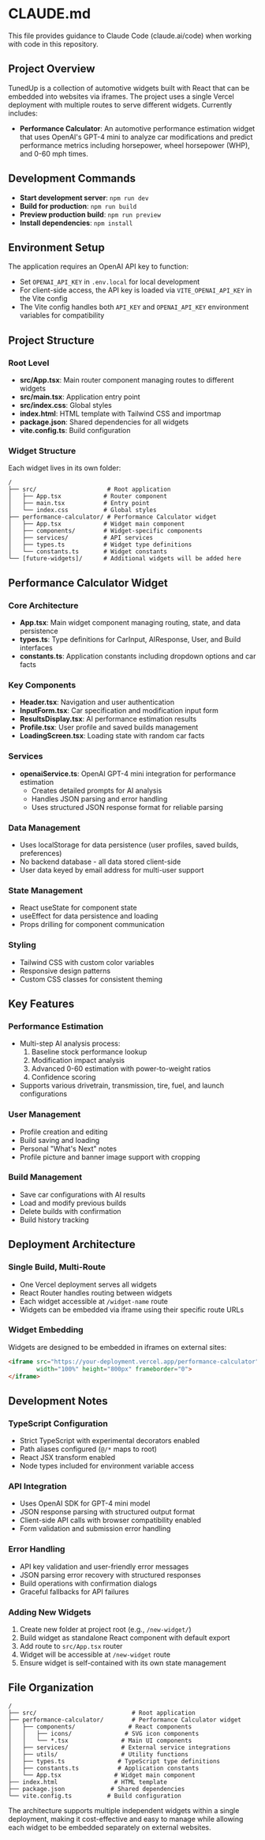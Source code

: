# CLAUDE.md

This file provides guidance to Claude Code (claude.ai/code) when working with code in this repository.

## Project Overview

TunedUp is a collection of automotive widgets built with React that can be embedded into websites via iframes. The project uses a single Vercel deployment with multiple routes to serve different widgets. Currently includes:

- **Performance Calculator**: An automotive performance estimation widget that uses OpenAI's GPT-4 mini to analyze car modifications and predict performance metrics including horsepower, wheel horsepower (WHP), and 0-60 mph times.

## Development Commands

- **Start development server**: `npm run dev`
- **Build for production**: `npm run build`
- **Preview production build**: `npm run preview`
- **Install dependencies**: `npm install`

## Environment Setup

The application requires an OpenAI API key to function:
- Set `OPENAI_API_KEY` in `.env.local` for local development
- For client-side access, the API key is loaded via `VITE_OPENAI_API_KEY` in the Vite config
- The Vite config handles both `API_KEY` and `OPENAI_API_KEY` environment variables for compatibility

## Project Structure

### Root Level
- **src/App.tsx**: Main router component managing routes to different widgets
- **src/main.tsx**: Application entry point
- **src/index.css**: Global styles
- **index.html**: HTML template with Tailwind CSS and importmap
- **package.json**: Shared dependencies for all widgets
- **vite.config.ts**: Build configuration

### Widget Structure
Each widget lives in its own folder:
```
/
├── src/                    # Root application
│   ├── App.tsx            # Router component
│   ├── main.tsx           # Entry point
│   └── index.css          # Global styles
├── performance-calculator/ # Performance Calculator widget
│   ├── App.tsx            # Widget main component
│   ├── components/        # Widget-specific components
│   ├── services/          # API services
│   ├── types.ts           # Widget type definitions
│   └── constants.ts       # Widget constants
└── [future-widgets]/      # Additional widgets will be added here
```

## Performance Calculator Widget

### Core Architecture
- **App.tsx**: Main widget component managing routing, state, and data persistence
- **types.ts**: Type definitions for CarInput, AIResponse, User, and Build interfaces
- **constants.ts**: Application constants including dropdown options and car facts

### Key Components
- **Header.tsx**: Navigation and user authentication
- **InputForm.tsx**: Car specification and modification input form
- **ResultsDisplay.tsx**: AI performance estimation results
- **Profile.tsx**: User profile and saved builds management
- **LoadingScreen.tsx**: Loading state with random car facts

### Services
- **openaiService.ts**: OpenAI GPT-4 mini integration for performance estimation
  - Creates detailed prompts for AI analysis
  - Handles JSON parsing and error handling
  - Uses structured JSON response format for reliable parsing

### Data Management
- Uses localStorage for data persistence (user profiles, saved builds, preferences)
- No backend database - all data stored client-side
- User data keyed by email address for multi-user support

### State Management
- React useState for component state
- useEffect for data persistence and loading
- Props drilling for component communication

### Styling
- Tailwind CSS with custom color variables
- Responsive design patterns
- Custom CSS classes for consistent theming

## Key Features

### Performance Estimation
- Multi-step AI analysis process:
  1. Baseline stock performance lookup
  2. Modification impact analysis
  3. Advanced 0-60 estimation with power-to-weight ratios
  4. Confidence scoring
- Supports various drivetrain, transmission, tire, fuel, and launch configurations

### User Management
- Profile creation and editing
- Build saving and loading
- Personal "What's Next" notes
- Profile picture and banner image support with cropping

### Build Management
- Save car configurations with AI results
- Load and modify previous builds
- Delete builds with confirmation
- Build history tracking

## Deployment Architecture

### Single Build, Multi-Route
- One Vercel deployment serves all widgets
- React Router handles routing between widgets
- Each widget accessible at `/widget-name` route
- Widgets can be embedded via iframe using their specific route URLs

### Widget Embedding
Widgets are designed to be embedded in iframes on external sites:
```html
<iframe src="https://your-deployment.vercel.app/performance-calculator" 
        width="100%" height="800px" frameborder="0">
</iframe>
```

## Development Notes

### TypeScript Configuration
- Strict TypeScript with experimental decorators enabled
- Path aliases configured (`@/*` maps to root)
- React JSX transform enabled
- Node types included for environment variable access

### API Integration
- Uses OpenAI SDK for GPT-4 mini model
- JSON response parsing with structured output format
- Client-side API calls with browser compatibility enabled
- Form validation and submission error handling

### Error Handling
- API key validation and user-friendly error messages
- JSON parsing error recovery with structured responses
- Build operations with confirmation dialogs
- Graceful fallbacks for API failures

### Adding New Widgets
1. Create new folder at project root (e.g., `/new-widget/`)
2. Build widget as standalone React component with default export
3. Add route to `src/App.tsx` router
4. Widget will be accessible at `/new-widget` route
5. Ensure widget is self-contained with its own state management

## File Organization

```
/
├── src/                           # Root application
├── performance-calculator/        # Performance Calculator widget
│   ├── components/               # React components
│   │   ├── icons/               # SVG icon components
│   │   └── *.tsx               # Main UI components
│   ├── services/               # External service integrations
│   ├── utils/                  # Utility functions
│   ├── types.ts               # TypeScript type definitions
│   ├── constants.ts           # Application constants
│   └── App.tsx               # Widget main component
├── index.html                # HTML template
├── package.json             # Shared dependencies
└── vite.config.ts          # Build configuration
```

The architecture supports multiple independent widgets within a single deployment, making it cost-effective and easy to manage while allowing each widget to be embedded separately on external websites.